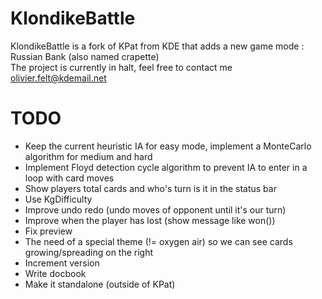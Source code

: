 # KlondikeBattle
KlondikeBattle is a fork of KPat from KDE that adds a new game mode : Russian Bank (also named crapette)  
The project is currently in halt, feel free to contact me olivier.felt@kdemail.net  

# TODO  
* Keep the current heuristic IA for easy mode, implement a MonteCarlo algorithm for medium and hard  
* Implement Floyd detection cycle algorithm to prevent IA to enter in a loop with card moves  
* Show players total cards and who's turn is it in the status bar  
* Use KgDifficulty  
* Improve undo redo (undo moves of opponent until it's our turn)  
* Improve when the player has lost (show message like won())  
* Fix preview  
* The need of a special theme (!= oxygen air) so we can see cards growing/spreading on the right  
* Increment version  
* Write docbook
* Make it standalone (outside of KPat)
